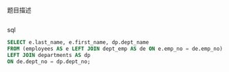 题目描述

```

```

sql

```sql
SELECT e.last_name, e.first_name, dp.dept_name
FROM (employees AS e LEFT JOIN dept_emp AS de ON e.emp_no = de.emp_no)
LEFT JOIN departments AS dp 
ON de.dept_no = dp.dept_no;
```

